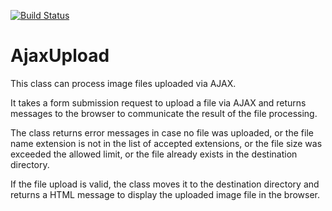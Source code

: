 [![Build Status](https://travis-ci.org/ravikumar8/AjaxUpload.svg?branch=master)](https://travis-ci.org/ravikumar8/AjaxUpload)

AjaxUpload
==========
This class can process image files uploaded via AJAX.

It takes a form submission request to upload a file via AJAX and returns messages to the browser to communicate the result of the file processing.

The class returns error messages in case no file was uploaded, or the file name extension is not in the list of accepted extensions, or the file size was exceeded the allowed limit, or the file already exists in the destination directory.

If the file upload is valid, the class moves it to the destination directory and returns a HTML message to display the uploaded image file in the browser.
